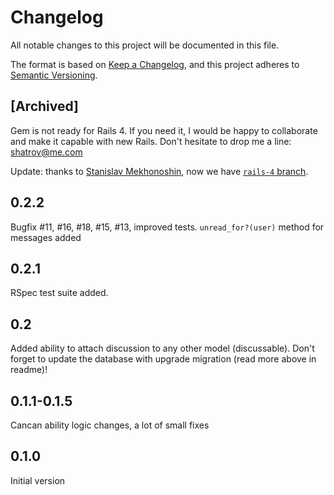 # Changelog
All notable changes to this project will be documented in this file.

The format is based on [Keep a Changelog](https://keepachangelog.com/en/1.0.0/),
and this project adheres to [Semantic Versioning](https://semver.org/spec/v2.0.0.html).

## [Archived]

Gem is not ready for Rails 4. If you need it, 
I would be happy to collaborate and make it capable with new Rails. 
Don't hesitate to drop me a line: [shatrov@me.com](shatrov@me.com)

Update: thanks to [Stanislav Mekhonoshin](https://github.com/Mehonoshin), now we have [`rails-4` branch](https://github.com/evrone/inboxes/tree/rails-4).

## 0.2.2

Bugfix #11, #16, #18, #15, #13, improved tests. `unread_for?(user)` method for messages added

## 0.2.1

RSpec test suite added.

## 0.2

Added ability to attach discussion to any other model (discussable). 
Don't forget to update the database with upgrade migration (read more above in readme)!

## 0.1.1-0.1.5

Cancan ability logic changes, a lot of small fixes

## 0.1.0

Initial version
